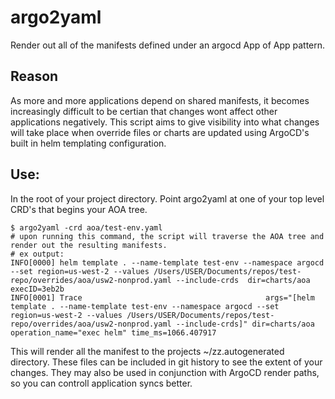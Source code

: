 # argo2yaml

Render out all of the manifests defined under an argocd App of App pattern.

## Reason
As more and more applications depend on shared manifests, it becomes increasingly difficult to be certian that changes wont affect other applications negatively. 
This script aims to give visibility into what changes will take place when override files or charts are updated using ArgoCD's built in helm templating configuration.

## Use:
In the root of your project directory. Point argo2yaml at one of your top level CRD's that begins your AOA tree.
```Shell
$ argo2yaml -crd aoa/test-env.yaml
# upon running this command, the script will traverse the AOA tree and render out the resulting manifests.
# ex output:
INFO[0000] helm template . --name-template test-env --namespace argocd --set region=us-west-2 --values /Users/USER/Documents/repos/test-repo/overrides/aoa/usw2-nonprod.yaml --include-crds  dir=charts/aoa execID=3eb2b
INFO[0001] Trace                                         args="[helm template . --name-template test-env --namespace argocd --set region=us-west-2 --values /Users/USER/Documents/repos/test-repo/overrides/aoa/usw2-nonprod.yaml --include-crds]" dir=charts/aoa operation_name="exec helm" time_ms=1066.407917
```
This will render all the manifest to the projects ~/zz.autogenerated directory. These files can be included in git history to see the extent of your changes. They may also be used in conjunction with ArgoCD render paths, so you can controll application syncs better.

